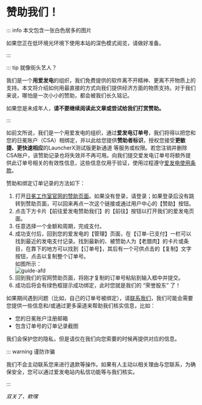 # 赞助我们！

::: info 本文包含一张白色居多的图片

如果您正在低环境光环境下使用本站的深色模式阅览，请做好准备。

:::

::: tip 就像街头艺人？

我们是一个<b>用爱发电</b>的组织，我们免费提供的软件离不开精神、更离不开物质上的支持。本文将介绍如何用最直接的方式向我们提供经济方面的物质支持。对于我们来说，哪怕是一次小小的赞助，都会被我们长久铭记。

如果您是未成年人，**请不要继续阅读此文章或尝试给我们打赏赞助。**

:::

如前文所说，我们是一个用爱发电的组织，通过**爱发电订单号**，我们将得以把您和您的日冕账户（CSA）相绑定，并以此给您提供**赞助者标识**，授权您接受**更敏捷、更快速相应**的LauncherX测试版更新通道 等服务或权限。若您注销并删除CSA账户，该赞助记录也将失效并不再可用。向我们提交爱发电订单号将额外提供此订单号相关的有效性信息，这些信息仅用于验证，使用过程遵守[爱发电使用条款](https://afdian.com/term)。

赞助和绑定订单记录的方法如下：

1.   打开[日冕工作室官网的赞助页面](https://corona.studio/user/sponsor)。如果没有登录，请登录；如果登录后没有跳转到赞助页面，可以回来再点一次这个链接或通过用户中心的【赞助】按钮。
2.   点击下方卡片【前往爱发电赞助我们】的【前往】按钮以打开我们的爱发电页面。
3.   任意选择一个金额和周期，完成支付。
4.   成功支付后，回到您的爱发电的【管理】页面，在【订单-已支付】一栏可以找到最近的发电支付记录。找到最新的、被赞助人为【老腊肉】的卡片或条目，在靠下的地方可以找到【订单号】，其后有一个可供点击的【复制】文字按钮，点击以复制整个订单号。<br>
     如图所示：<br>
     ![guide-afd](/img/general/afd-guide.png)
5.   回到我们的官网赞助页面，将刚才复制的订单号粘贴到输入框中并提交。
6.   成功后将会有绿色框提示成功绑定，此时您就是我们的 “荣誉股东” 了！

如果期间遇到问题（比如，自己的订单号被绑定），请[联系我们](/zhCN/guide/contact.html)，我们可能会需要您提供一些信息和/或通过更多渠道来帮助我们核实信息，比如：

-   您的日冕账户注册邮箱
-   包含订单号的订单记录截图

我们会保护您的隐私，但是请仅在我们向您索要的时候再提供对应的信息。

::: warning 谨防诈骗

我们不会主动联系您来进行退款等操作。如果有人主动以相关理由与您联系，为确保安全，您可以通过爱发电站内私信功能等与我们核实。

:::

*双关了，欸嘿*